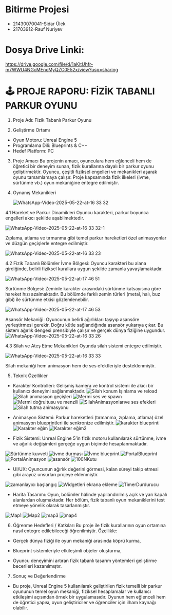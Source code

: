 # Bitirme Projesi
- 21430070041-Sidar Ülek
- 21703912-Rauf Nuriyev

# Dosya Drive Linki: 
https://drive.google.com/file/d/1aKltUhfr-m7WWU4NGcMEncMyQZC0E52x/view?usp=sharing


# 🕹️ PROJE RAPORU: FİZİK TABANLI PARKUR OYUNU
1. Proje Adı:
Fizik Tabanlı Parkur Oyunu

2. Geliştirme Ortamı
- Oyun Motoru: Unreal Engine 5
- Programlama Dili: Blueprints & C++
- Hedef Platform: PC

3. Proje Amacı
Bu projenin amacı, oyunculara hem eğlenceli hem de öğretici bir deneyim sunan, fizik kurallarına dayalı bir parkur oyunu geliştirmektir. Oyuncu, çeşitli fiziksel engelleri ve mekanikleri aşarak oyunu tamamlamaya çalışır. Proje kapsamında fizik ilkeleri (ivme, sürtünme vb.) oyun mekaniğine entegre edilmiştir.

4. Oynanış Mekanikleri
   
   ![WhatsApp-Video-2025-05-22-at-16 33 32](https://github.com/user-attachments/assets/24a6474b-d310-42bd-a2d8-a79b1bc105d5)
   
4.1 Hareket ve Parkur Dinamikleri
Oyuncu karakteri, parkur boyunca engelleri akıcı şekilde aşabilmektedir.

  ![WhatsApp-Video-2025-05-22-at-16 33 32-_1_](https://github.com/user-attachments/assets/3fcb3975-5d2c-449d-890f-47874c4f92ee)

Zıplama, atlama ve tırmanma gibi temel parkur hareketleri özel animasyonlar ve düzgün geçişlerle entegre edilmiştir.
  
  ![WhatsApp-Video-2025-05-22-at-16 33 23](https://github.com/user-attachments/assets/a45b059a-ba6a-4c8b-bcc2-ec673c637788)
  
4.2 Fizik Tabanlı Bölümler
İvme Bölgesi: Oyuncu karakteri bu alana girdiğinde, belirli fiziksel kurallara uygun şekilde zamanla yavaşlamaktadır.

  ![WhatsApp-Video-2025-05-22-at-17 46 51](https://github.com/user-attachments/assets/1f60c8d5-19b2-4fcb-ba3c-f863df1d769c)

Sürtünme Bölgesi: Zeminle karakter arasındaki sürtünme katsayısına göre hareket hızı azalmaktadır. Bu bölümde farklı zemin türleri (metal, halı, buz gibi) ile sürtünme etkisi gözlemlenebilir.

  ![WhatsApp-Video-2025-05-22-at-17 46 53](https://github.com/user-attachments/assets/0f583392-5afa-4c6e-ab2c-2fd098a1a33c)

  
Asansör Mekaniği: Oyuncunun belirli ağırlıkları taşıyıp asansöre yerleştirmesi gerekir. Doğru kütle sağlandığında asansör yukarıya çıkar. Bu sistem ağırlık dengesi prensibiyle çalışır ve gerçek dünya fiziğine uygundur.
  ![WhatsApp-Video-2025-05-22-at-16 33 26](https://github.com/user-attachments/assets/f20c0387-7b96-4783-bb9d-dd8cbf45787b)

4.3 Silah ve Ateş Etme Mekanikleri
Oyunda silah sistemi entegre edilmiştir.

  ![WhatsApp-Video-2025-05-22-at-16 33 33](https://github.com/user-attachments/assets/655267be-b2ee-4cf4-b85f-aa743825166a)

Silah mekaniği hem animasyon hem de ses efektleriyle desteklenmiştir.

5. Teknik Özellikler
- Karakter Kontrolleri: Gelişmiş kamera ve kontrol sistemi ile akıcı bir kullanıcı deneyimi sağlanmaktadır.
![Silah konum Işınlama ve reload](https://github.com/user-attachments/assets/3e56cfc3-99a2-475e-bc7c-0f32b155ce46)
![Silah anımasyon geçişleri](https://github.com/user-attachments/assets/65725ca0-d447-4491-8f49-982af2db2d37)
![Mermi ses ve spawn](https://github.com/user-attachments/assets/9bbcf02d-f25a-4e2c-ba0a-ecf88a7ab698)
![Mermi doğrultusu ve menzili](https://github.com/user-attachments/assets/6fb0361c-86c7-42b5-b4c9-b914a4cffc7d)
![SilahAnimasyonlarıve ses efekleri](https://github.com/user-attachments/assets/23623677-0679-4ca0-8151-b80511b8cfd4)
![Silah tutma animasyonu](https://github.com/user-attachments/assets/a92b49a7-6c02-4254-a679-448ff0de1029)


- Animasyon Sistemi: Parkur hareketleri (tırmanma, zıplama, atlama) özel animasyon blueprintleri ile senkronize edilmiştir.
![karakter blueprinti](https://github.com/user-attachments/assets/f7fefe55-5cf0-416b-a840-7c4682444213)
![Karakter eğim](https://github.com/user-attachments/assets/128743a3-d6a4-49ca-a341-965bdd14908b)
![Karakter eğim2](https://github.com/user-attachments/assets/0b4d2ddc-579c-43ae-9a79-5451eb41ed95)

- Fizik Sistemi: Unreal Engine 5’in fizik motoru kullanılarak sürtünme, ivme ve ağırlık değişimleri gerçeğe uygun biçimde hesaplanmaktadır.

![Sürtünme kuvveti](https://github.com/user-attachments/assets/ddbe3ba8-fb27-47ce-b30b-919fba5f872d)
![ivme durması](https://github.com/user-attachments/assets/29d49836-5ce2-4bd9-ae11-6b6550bb4ca9)
![İvme blueprint](https://github.com/user-attachments/assets/0e26fe6b-83e6-48e0-a515-fb468e4fd632)
![PortalBlueprint](https://github.com/user-attachments/assets/0357d9d7-42c8-4d39-b3d3-123fdd8dfc4a)
![PortalAnimasyon](https://github.com/user-attachments/assets/db1ff5f0-d75f-4d41-80c0-9717c561f259)
![asansör](https://github.com/user-attachments/assets/15c45429-9fd7-4f4d-853f-8598a131640f)
![100NKutu](https://github.com/user-attachments/assets/c792559a-7448-4917-b729-f901321cf366)

- UI/UX: Oyuncunun ağırlık değerini görmesi, kalan süreyi takip etmesi gibi arayüz unsurları projeye eklenmiştir.

![zamanlayıcı başlangıç](https://github.com/user-attachments/assets/ed648411-55be-478e-a1d1-3806494812ff)
![Widgetleri ekrana ekleme](https://github.com/user-attachments/assets/efa7d78c-5d72-4367-aca6-69c710880c2e)
![TimerDurdurucu](https://github.com/user-attachments/assets/a9a37591-1543-4f63-add3-42614c1d9353)

- Harita Tasarımı: Oyun, bölümler hâlinde yapılandırılmış açık ve yarı kapalı alanlardan oluşmaktadır. Her bölüm, fizik tabanlı oyun mekaniklerini test etmeye yönelik olarak tasarlanmıştır.

![Map1](https://github.com/user-attachments/assets/5452b1cf-f63c-4b7f-a0ce-95f020288cca)
![Map2](https://github.com/user-attachments/assets/4739d554-46fc-415b-8857-e9540bc8da16)
![map3](https://github.com/user-attachments/assets/be12d708-8a87-4e72-b3f7-0cab06cfdb34)
![map4](https://github.com/user-attachments/assets/98e5d3bf-7814-4205-b42d-e058956c558e)

6. Öğrenme Hedefleri / Katkıları
Bu proje ile fizik kurallarının oyun ortamına nasıl entegre edilebileceği öğrenilmiştir. Özellikle:

- Gerçek dünya fiziği ile oyun mekaniği arasında köprü kurma,

- Blueprint sistemleriyle etkileşimli objeler oluşturma,

- Oyuncu deneyimini artıran fizik tabanlı tasarım yöntemleri geliştirme becerileri kazanılmıştır.

7. Sonuç ve Değerlendirme
- Bu proje, Unreal Engine 5 kullanılarak geliştirilen fizik temelli bir parkur oyununun temel oyun mekaniği, fiziksel hesaplamalar ve kullanıcı etkileşimi açısından örnek bir uygulamasıdır. Oyunun hem eğlenceli hem de öğretici yapısı, oyun geliştiriciler ve öğrenciler için ilham kaynağı olabilir.


